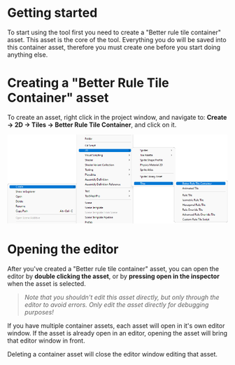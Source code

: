 # Getting started

To start using the tool first you need to create a "Better rule tile container" asset. This asset is the core of the tool. Everything you do will be saved into this container asset, therefore you must create one before you start doing anything else.

# Creating a "Better Rule Tile Container" asset

To create an asset, right click in the project window, and navigate to: **Create -> 2D -> Tiles -> Better Rule Tile Container**, and click on it.

![Create asset image](./images/create-asset.png)

# Opening the editor

After you've created a "Better rule tile container" asset, you can open the editor by **double clicking the asset**, or by **pressing open in the inspector** when the asset is selected. 

> *Note that you shouldn't edit this asset directly, but only through the editor to avoid errors. Only edit the asset directly for debugging purposes!*

If you have multiple container assets, each asset will open in it's own editor window. If the asset is already open in an editor, opening the asset will bring that editor window in front.

Deleting a container asset will close the editor window editing that asset.